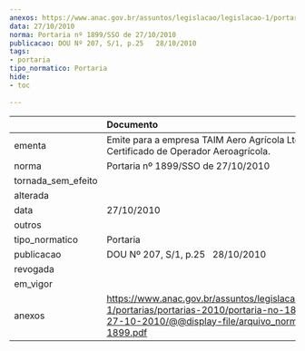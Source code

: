 ```yaml
---
anexos: https://www.anac.gov.br/assuntos/legislacao/legislacao-1/portarias/portarias-2010/portaria-no-1899-sso-de-27-10-2010/@@display-file/arquivo_norma/PA2010-1899.pdf
data: 27/10/2010
norma: Portaria nº 1899/SSO de 27/10/2010
publicacao: DOU Nº 207, S/1, p.25   28/10/2010
tags:
- portaria
tipo_normatico: Portaria
hide: 
- toc 
 
---
```


|                    | Documento                                                                                                                                                         |
|:-------------------|:------------------------------------------------------------------------------------------------------------------------------------------------------------------|
| ementa             | Emite para a empresa TAIM Aero Agrícola Ltda., o Certificado de Operador Aeroagrícola.                                                                            |
| norma              | Portaria nº 1899/SSO de 27/10/2010                                                                                                                                |
| tornada_sem_efeito |                                                                                                                                                                   |
| alterada           |                                                                                                                                                                   |
| data               | 27/10/2010                                                                                                                                                        |
| outros             |                                                                                                                                                                   |
| tipo_normatico     | Portaria                                                                                                                                                          |
| publicacao         | DOU Nº 207, S/1, p.25   28/10/2010                                                                                                                                |
| revogada           |                                                                                                                                                                   |
| em_vigor           |                                                                                                                                                                   |
| anexos             | https://www.anac.gov.br/assuntos/legislacao/legislacao-1/portarias/portarias-2010/portaria-no-1899-sso-de-27-10-2010/@@display-file/arquivo_norma/PA2010-1899.pdf |